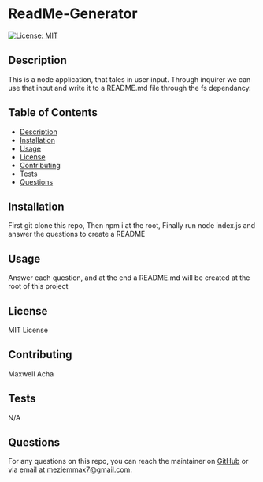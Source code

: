 # ReadMe-Generator
  [![License: MIT](https://img.shields.io/badge/License-MIT-yellow.svg)](https://opensource.org/licenses/MIT)

  ## Description
  This is a node application, that tales in user input. Through inquirer we can use that input and write it to a README.md file through the fs dependancy.

  ## Table of Contents
  - [Description](#description)
  - [Installation](#installation)
  - [Usage](#usage)
  - [License](#license)
  - [Contributing](#contributing)
  - [Tests](#tests)
  - [Questions](#questions)

  ## Installation
  First git clone this repo, Then npm i at the root, Finally run node index.js and answer the questions to create a README

  ## Usage
  Answer each question, and at the end a README.md will be created at the root of this project

  ## License
  MIT License

  ## Contributing
  Maxwell Acha

  ## Tests
  N/A

  ## Questions
  For any questions on this repo, you can reach the maintainer on [GitHub](https://github.com/Maxwella10) or via email at meziemmax7@gmail.com.
